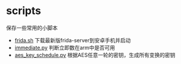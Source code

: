 # scripts
保存一些常用的小脚本

* [frida.sh](https://github.com/dearlancer/scripts/blob/master/shell/frida.sh) 下载最新版frida-server到安卓手机并启动
* [immediate.py](https://github.com/dearlancer/scripts/blob/master/python/immediate.py) 判断立即数在arm中是否可用
* [aes_key_schedule.py](https://github.com/dearlancer/scripts/blob/master/python/aes_key_schedule.py) 根据AES任意一轮的密钥，生成所有变换的密钥

